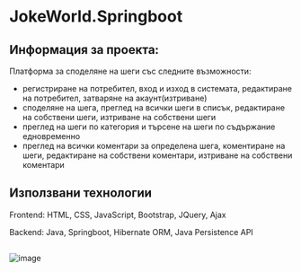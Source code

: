 # JokeWorld.Springboot
## Информация за проекта:
Платформа за споделяне на шеги със следните възможности:
- регистриране на потребител, вход и изход в системата, редактиране на потребител, затваряне на акаунт(изтриване)
- споделяне на шега, преглед на всички шеги в списък, редактиране на собствени шеги, изтриване на собствени шеги
- преглед на шеги по категория и търсене на шеги по съдържание едновременно
- преглед на всички коментари за определена шега, коментиране на шеги, редактиране на собствени коментари, изтриване на собствени коментари

## Използвани технологии
Frontend: HTML, CSS, JavaScript, Bootstrap, JQuery, Ajax

Backend: Java, Springboot, Hibernate ORM, Java Persistence API

## 
![image](https://user-images.githubusercontent.com/33227454/144745385-ec76b276-a972-45e7-8882-6a7deaae0377.png)
